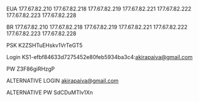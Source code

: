 EUA
177.67.82.210
177.67.82.218
177.67.82.219
177.67.82.221
177.67.82.222
177.67.82.223
177.67.82.228

BR
177.67.82.210
177.67.82.218
177.67.82.219
177.67.82.221
177.67.82.222
177.67.82.223
177.67.82.228

PSK
K2ZSHTuEHskv1VrTeGT5

Login
KS1-efbf84633d7275452e80feb5934ba3c4:akirapaiva@gmail.com

PW
Z3F86giRHzgP

ALTERNATIVE LOGIN
akirapaiva@gmail.com

ALTERNATIVE PW
SdCDuMTlv1Xn

